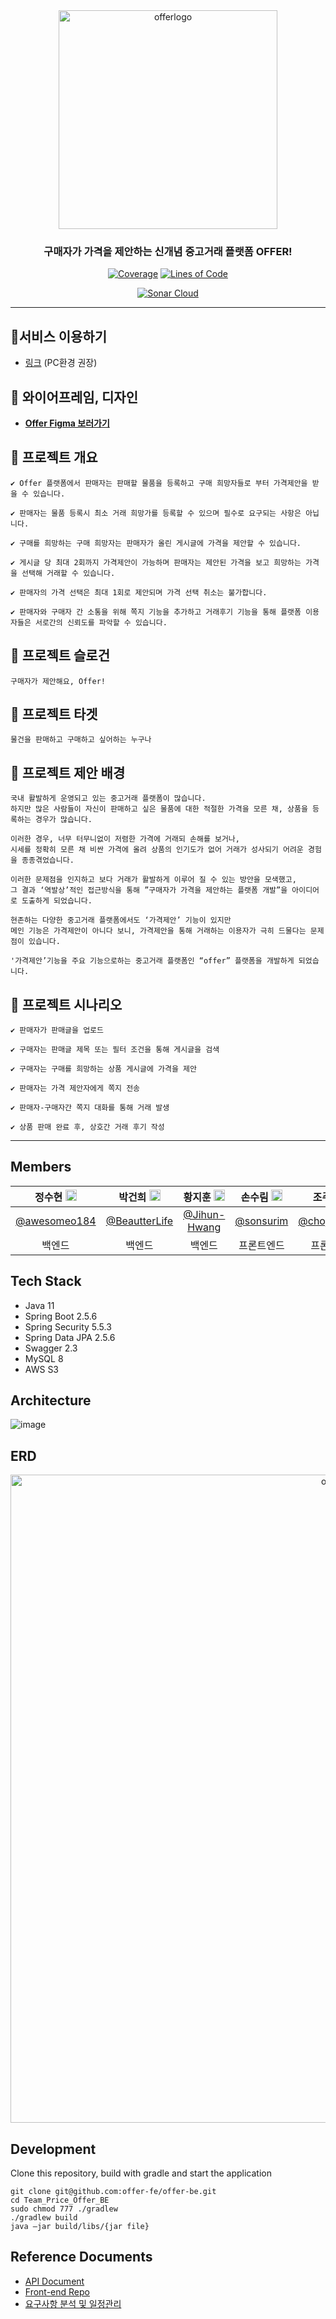 <div align="center">

<img width="350" alt="offerlogo" src="https://user-images.githubusercontent.com/55920132/179387953-19bd7afd-095b-4a0b-bf42-9eb76daf2407.png">

### 구매자가 가격을 제안하는 신개념 중고거래 플랫폼 OFFER!
  
[![Coverage](https://sonarcloud.io/api/project_badges/measure?project=price-offer_offer-be&metric=coverage)](https://sonarcloud.io/summary/new_code?id=price-offer_offer-be)
[![Lines of Code](https://sonarcloud.io/api/project_badges/measure?project=price-offer_offer-be&metric=ncloc)](https://sonarcloud.io/summary/new_code?id=price-offer_offer-be)

[![Sonar Cloud](https://github.com/price-offer/offer-be/actions/workflows/build.yml/badge.svg)](https://github.com/price-offer/offer-be/actions/workflows/build.yml)
</div>

---

## **💸서비스 이용하기**
- [링크](https://offerprice.vercel.app/) (PC환경 권장)
  
## **💸 와이어프레임, 디자인**
- **[Offer Figma 보러가기](https://www.figma.com/file/PhqIqgC8ZJ1ovQTqLQuKKD/%EC%A1%B0%EC%95%84%EC%9A%94-%EC%A1%B0%EC%95%84%EC%9A%94?node-id=136%3A565)**

## **💸 프로젝트 개요**
```
✔ Offer 플랫폼에서 판매자는 판매할 물품을 등록하고 구매 희망자들로 부터 가격제안을 받을 수 있습니다.

✔ 판매자는 물품 등록시 최소 거래 희망가를 등록할 수 있으며 필수로 요구되는 사항은 아닙니다.

✔ 구매를 희망하는 구매 희망자는 판매자가 올린 게시글에 가격을 제안할 수 있습니다.

✔ 게시글 당 최대 2회까지 가격제안이 가능하며 판매자는 제안된 가격을 보고 희망하는 가격을 선택해 거래할 수 있습니다.

✔ 판매자의 가격 선택은 최대 1회로 제안되며 가격 선택 취소는 불가합니다.

✔ 판매자와 구매자 간 소통을 위해 쪽지 기능을 추가하고 거래후기 기능을 통해 플랫폼 이용자들은 서로간의 신뢰도를 파악할 수 있습니다.
```
## **💸 프로젝트 슬로건**
```
구매자가 제안해요, Offer!
```

## **💸 프로젝트 타겟**
```
물건을 판매하고 구매하고 싶어하는 누구나
```

## **💸 프로젝트 제안 배경**
```
국내 활발하게 운영되고 있는 중고거래 플랫폼이 많습니다.
하지만 많은 사람들이 자신이 판매하고 싶은 물품에 대한 적절한 가격을 모른 채, 상품을 등록하는 경우가 많습니다.

이러한 경우, 너무 터무니없이 저렴한 가격에 거래되 손해를 보거나,
시세를 정확히 모른 채 비싼 가격에 올려 상품의 인기도가 없어 거래가 성사되기 어려운 경험을 종종겪었습니다.

이러한 문제점을 인지하고 보다 거래가 활발하게 이루어 질 수 있는 방안을 모색했고,
그 결과 ‘역발상’적인 접근방식을 통해 ”구매자가 가격을 제안하는 플랫폼 개발”을 아이디어로 도출하게 되었습니다.

현존하는 다양한 중고거래 플랫폼에서도 ‘가격제안’ 기능이 있지만
메인 기능은 가격제안이 아니다 보니, 가격제안을 통해 거래하는 이용자가 극히 드물다는 문제점이 있습니다.

'가격제안’기능을 주요 기능으로하는 중고거래 플랫폼인 “offer” 플랫폼을 개발하게 되었습니다.
```

## **💸 프로젝트 시나리오**
```
✔️ 판매자가 판매글을 업로드

✔️ 구매자는 판매글 제목 또는 필터 조건을 통해 게시글을 검색

✔️ 구매자는 구매를 희망하는 상품 게시글에 가격을 제안

✔️ 판매자는 가격 제안자에게 쪽지 전송

✔️ 판매자-구매자간 쪽지 대화를 통해 거래 발생

✔️ 상품 판매 완료 후, 상호간 거래 후기 작성
```
  

---

</div>
  
## Members

<div align="center">
  
 |정수현 <img src="https://user-images.githubusercontent.com/55920132/120939947-86a46380-c755-11eb-979e-d5441c0bb286.png"  width="18px;">  |박건희 <img src="https://user-images.githubusercontent.com/55920132/120939947-86a46380-c755-11eb-979e-d5441c0bb286.png"  width="18px;"> |황지훈 <img src="https://user-images.githubusercontent.com/55920132/120939947-86a46380-c755-11eb-979e-d5441c0bb286.png"  width="18px;"> |손수림 <img src="https://user-images.githubusercontent.com/55920132/146872476-32eec75f-6ae1-44d4-9ab9-e361064cf687.png"  width="18px;">  |조주영 <img src="https://user-images.githubusercontent.com/55920132/146872476-32eec75f-6ae1-44d4-9ab9-e361064cf687.png"  width="18px;"> |신효정 <img src="https://user-images.githubusercontent.com/55920132/146872476-32eec75f-6ae1-44d4-9ab9-e361064cf687.png"  width="18px;"> |
| :----: | :----: | :----: | :----: | :----: | :----: |
| [@awesomeo184](https://github.com/awesomeo184) | [@BeautterLife](https://github.com/BeautterLife) | [@Jihun-Hwang](https://github.com/Jihun-Hwang)  | [@sonsurim](https://github.com/sonsurim) | [@chojooyoung](https://github.com/chojooyoung) | [@Shinhyojeong](https://github.com/Shinhyojeong)  | 
| 백엔드 | 백엔드 | 백엔드 | 프론트엔드 | 프론트엔드 | 프론트엔드 |

</div>

## Tech Stack

- Java 11
- Spring Boot 2.5.6
- Spring Security 5.5.3
- Spring Data JPA 2.5.6
- Swagger 2.3
- MySQL 8
- AWS S3

## Architecture


![image](https://user-images.githubusercontent.com/63030569/146950936-8048e151-61ea-41e2-892d-471835a6a730.png)


## ERD

<div align="center">
  
<img width="1037" alt="offer-erd" src="https://user-images.githubusercontent.com/55920132/146873211-79a9e5b5-0055-4259-aa7f-c2f685dd6cc7.png">
  
</div>

## Development
Clone this repository, build with gradle and start the application

```
git clone git@github.com:offer-fe/offer-be.git
cd Team_Price_Offer_BE
sudo chmod 777 ./gradlew
./gradlew build
java –jar build/libs/{jar file}
```

## Reference Documents
- [API Document](https://github.com/prgrms-web-devcourse/Team_Price_Offer_BE/wiki/API)
- [Front-end Repo](https://github.com/price-offer/offer-fe)
- [요구사항 분석 및 일정관리](https://www.notion.so/backend-devcourse/4-Price-Offer-1144520571434792b3ce34c74f721c5f)
